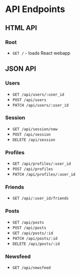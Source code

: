 # API Endpoints

## HTML API

### Root

- `GET /` - loads React webapp


## JSON API

### Users

- `GET /api/users/:user_id`
- `POST /api/users`
- `PATCH /api/users/:user_id`

### Session

- `GET /api/session/new`
- `POST /api/session`
- `DELETE /api/session`

### Profiles

- `GET /api/profiles/:user_id`
- `POST /api/profiles`
- `PATCH /api/profiles/:user_id`

### Friends

- `GET /api/:user_id/friends`

### Posts

- `GET /api/posts`
- `POST /api/posts`
- `GET /api/posts/:id`
- `PATCH /api/posts/:id`
- `DELETE /api/posts/:id`

### Newsfeed
- `GET /api/newsfeed`
